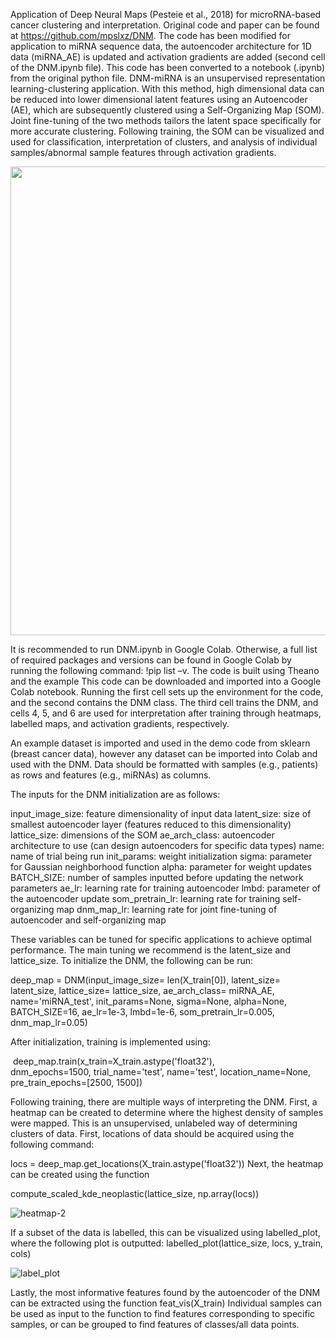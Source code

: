 Application of Deep Neural Maps (Pesteie et al., 2018) for microRNA-based cancer clustering and interpretation. Original code and paper can be found at https://github.com/mpslxz/DNM. The code has been modified for application to miRNA sequence data, the autoencoder architecture for 1D data (miRNA_AE) is updated and activation gradients are added (second cell of the DNM.ipynb file). This code has been converted to a notebook (.ipynb) from the original python file.
DNM-miRNA is an unsupervised representation learning-clustering application. With this method, high dimensional data can be reduced into lower dimensional latent features using an Autoencoder (AE), which are subsequently clustered using a Self-Organizing Map (SOM). Joint fine-tuning of the two methods tailors the latent space specifically for more accurate clustering. Following training, the SOM can be visualized and used for classification, interpretation of clusters, and analysis of individual samples/abnormal sample features through activation gradients.

<a href="url"><img src="https://user-images.githubusercontent.com/52331761/145657730-36d68701-50c6-491b-870e-2af8af3668da.png" height="750" width="1250" ></a>


It is recommended to run DNM.ipynb in Google Colab. Otherwise, a full list of required packages and versions can be found in Google Colab by running the following command: !pip list –v. The code is built using Theano and the example 
This code can be downloaded and imported into a Google Colab notebook. Running the first cell sets up the environment for the code, and the second contains the DNM class. The third cell trains the DNM, and cells 4, 5, and 6 are used for interpretation after training through heatmaps, labelled maps, and activation gradients, respectively.

An example dataset is imported and used in the demo code from sklearn (breast cancer data), however any dataset can be imported into Colab and used with the DNM. Data should be formatted with samples (e.g., patients) as rows and features (e.g., miRNAs) as columns. 

The inputs for the DNM initialization are as follows:

input_image_size: feature dimensionality of input data
latent_size: size of smallest autoencoder layer (features reduced to this dimensionality)
lattice_size: dimensions of the SOM
ae_arch_class: autoencoder architecture to use (can design autoencoders for specific data types)
name: name of trial being run
init_params: weight initialization
sigma: parameter for Gaussian neighborhood function
alpha: parameter for weight updates 
BATCH_SIZE: number of samples inputted before updating the network parameters
ae_lr: learning rate for training autoencoder
lmbd: parameter of the autoencoder update
som_pretrain_lr: learning rate for training self-organizing map
dnm_map_lr: learning rate for joint fine-tuning of autoencoder and self-organizing map

These variables can be tuned for specific applications to achieve optimal performance. The main tuning we recommend is the latent_size and lattice_size. To initialize the DNM, the following can be run: 

deep_map = DNM(input_image_size= len(X_train[0]),
                        latent_size= latent_size,
                        lattice_size= lattice_size,
                        ae_arch_class= miRNA_AE, 
                        name='miRNA_test',
                        init_params=None, 
                        sigma=None,
                        alpha=None,
                        BATCH_SIZE=16,
                        ae_lr=1e-3,
                        lmbd=1e-6,
                        som_pretrain_lr=0.005,
                        dnm_map_lr=0.05)


After initialization, training is implemented using: 

 deep_map.train(x_train=X_train.astype('float32'),  
                                dnm_epochs=1500, trial_name='test', name='test', location_name=None,
                                pre_train_epochs=[2500, 1500]) 


Following training, there are multiple ways of interpreting the DNM. First, a heatmap can be created to determine where the highest density of samples were mapped. This is an unsupervised, unlabeled way of determining clusters of data. First, locations of data should be acquired using the following command: 

locs = deep_map.get_locations(X_train.astype('float32'))
Next, the heatmap can be created using the function 

compute_scaled_kde_neoplastic(lattice_size, np.array(locs))

![heatmap-2](https://user-images.githubusercontent.com/52331761/145660097-b1885ba4-d453-42d5-b73e-143633586149.png)


If a subset of the data is labelled, this can be visualized using labelled_plot, where the following plot is outputted:
labelled_plot(lattice_size, locs, y_train, cols)

![label_plot](https://user-images.githubusercontent.com/52331761/145660108-cafc9b72-e04a-4564-b719-90278af55146.png)


Lastly, the most informative features found by the autoencoder of the DNM can be extracted using the function feat_vis(X_train)
Individual samples can be used as input to the function to find features corresponding to specific samples, or can be grouped to find features of classes/all data points. 


